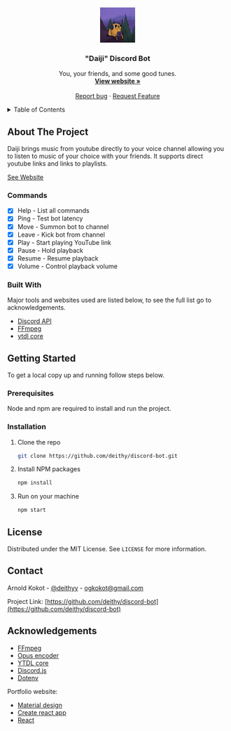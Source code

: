 <br />
<p align="center">

  <a href="https://daiji-bot.com/">
    <img src="bot/img/jaketree_small.jpg" alt="Logo" width="80" height="80">
  </a>

  <h3 align="center">"Daiji" Discord Bot</h3>

  <p align="center">
    You, your friends, and some good tunes.
    <br />
    <a href="https://daiji-bot.com/"><strong>View website »</strong></a>
    <br />
    <br />
    <a href="https://github.com/deithy/discord-bot/issues">Report bug</a>
    ·
    <a href="https://github.com/deithy/discord-bot/issues">Request Feature</a>
  </p>
</p>

<!-- TABLE OF CONTENTS -->
<details>
  <summary>Table of Contents</summary>
  <ol>
    <li>
      <a href="#about-the-project">About The Project</a>
      <ul>
        <li><a href="#commands">Commands</a></li>
        <li><a href="#built-with">Built With</a></li>
      </ul>
    </li>
    <li>
      <a href="#getting-started">Getting Started</a>
      <ul>
        <li><a href="#prerequisites">Prerequisites</a></li>
        <li><a href="#installation">Installation</a></li>
      </ul>
    </li>
    <li><a href="#license">License</a></li>
    <li><a href="#contact">Contact</a></li>
    <li><a href="#acknowledgements">Acknowledgements</a></li>
  </ol>
</details>

## About The Project

Daiji brings music from youtube directly to your voice channel allowing you to listen to music of
your choice with your friends. It supports direct youtube links and links to playlists.

[See Website](https://daiji-bot.com/)

### Commands

- [x] Help - List all commands
- [x] Ping - Test bot latency
- [x] Move - Summon bot to channel
- [x] Leave - Kick bot from channel
- [x] Play - Start playing YouTube link
- [x] Pause - Hold playback
- [x] Resume - Resume playback
- [x] Volume - Control playback volume

### Built With

Major tools and websites used are listed below, to see the full list go to acknowledgements.

- [Discord API](https://discord.com/developers)
- [FFmpeg](https://ffmpeg.org/download.html)
- [ytdl core](https://github.com/fent/node-ytdl-core)

## Getting Started

To get a local copy up and running follow steps below.

### Prerequisites

Node and npm are required to install and run the project.

### Installation

1. Clone the repo
   ```sh
   git clone https://github.com/deithy/discord-bot.git
   ```
2. Install NPM packages
   ```sh
   npm install
   ```
3. Run on your machine
   ```sh
   npm start
   ```

## License

Distributed under the MIT License. See `LICENSE` for more information.

## Contact

Arnold Kokot - [@deithyy](https://twitter.com/deithyy) - ogkokot@gmail.com

Project Link: [https://github.com/deithy/discord-bot](https://github.com/deithy/discord-bot)

## Acknowledgements

- [FFmpeg](https://ffmpeg.org/download.html)
- [Opus encoder](https://www.npmjs.com/package/@discordjs/opus)
- [YTDL core](https://github.com/fent/node-ytdl-core)
- [Discord.js](https://discord.js.org/#/)
- [Dotenv](https://www.npmjs.com/package/dotenv)

Portfolio website:

- [Material design](https://redux-toolkit.js.org/)
- [Create react app](https://create-react-app.dev/)
- [React](https://reactjs.org/)
